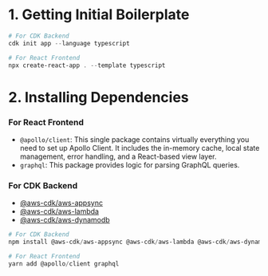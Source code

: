# 1. Getting Initial Boilerplate

```powershell
# For CDK Backend
cdk init app --language typescript

# For React Frontend
npx create-react-app . --template typescript
```

# 2. Installing Dependencies

### For React Frontend

- `@apollo/client`: This single package contains virtually everything you need to set up Apollo Client. It includes the in-memory cache, local state management, error handling, and a React-based view layer.
- `graphql`: This package provides logic for parsing GraphQL queries.

### For CDK Backend

- [@aws-cdk/aws-appsync](https://docs.aws.amazon.com/cdk/api/latest/docs/aws-appsync-readme.html)
- [@aws-cdk/aws-lambda](https://docs.aws.amazon.com/cdk/api/latest/docs/aws-lambda-readme.html)
- [@aws-cdk/aws-dynamodb](https://docs.aws.amazon.com/cdk/api/latest/docs/aws-dynamodb-readme.html)

```powershell
# For CDK Backend
npm install @aws-cdk/aws-appsync @aws-cdk/aws-lambda @aws-cdk/aws-dynamodb

# For React Frontend
yarn add @apollo/client graphql
```
